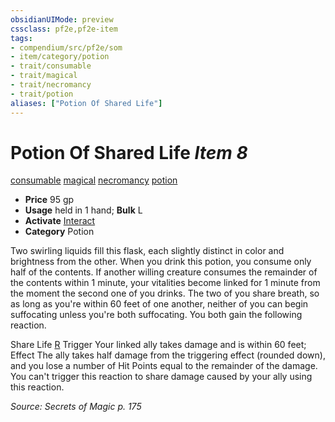 ```yaml
---
obsidianUIMode: preview
cssclass: pf2e,pf2e-item
tags:
- compendium/src/pf2e/som
- item/category/potion
- trait/consumable
- trait/magical
- trait/necromancy
- trait/potion
aliases: ["Potion Of Shared Life"]
---
```

# Potion Of Shared Life *Item 8*  
[consumable](../../../rules/traits/consumable.md)  [magical](../../../rules/traits/magical.md)  [necromancy](../../../rules/traits/necromancy.md)  [potion](../../../rules/traits/potion.md)  

- **Price** 95 gp
- **Usage** held in 1 hand; **Bulk** L
- **Activate** [Interact](../../../rules/actions/interact.md)
- **Category** Potion

Two swirling liquids fill this flask, each slightly distinct in color and brightness from the other. When you drink this potion, you consume only half of the contents. If another willing creature consumes the remainder of the contents within 1 minute, your vitalities become linked for 1 minute from the moment the second one of you drinks. The two of you share breath, so as long as you're within 60 feet of one another, neither of you can begin suffocating unless you're both suffocating. You both gain the following reaction.

Share Life [R](../../../rules/core-rulebook/chapter-9-playing-the-game.md#Actions "Reaction") Trigger Your linked ally takes damage and is within 60 feet; Effect The ally takes half damage from the triggering effect (rounded down), and you lose a number of Hit Points equal to the remainder of the damage. You can't trigger this reaction to share damage caused by your ally using this reaction.

*Source: Secrets of Magic p. 175*